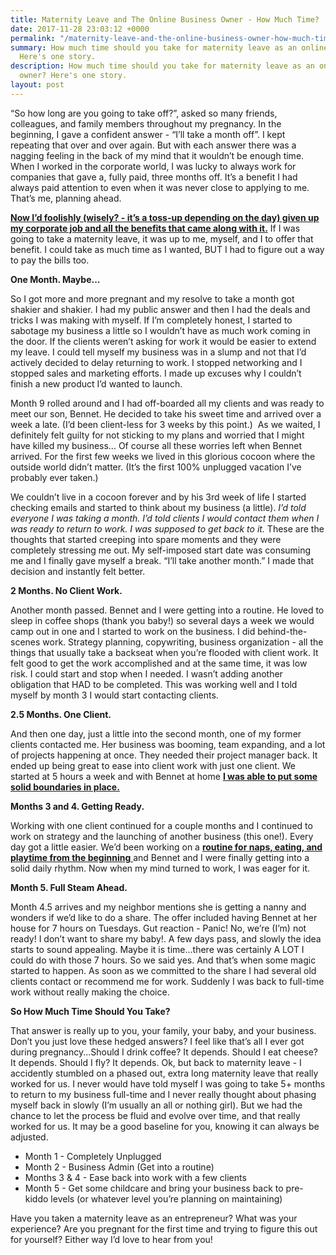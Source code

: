 ```yaml
---
title: Maternity Leave and The Online Business Owner - How Much Time?
date: 2017-11-28 23:03:12 +0000
permalink: "/maternity-leave-and-the-online-business-owner-how-much-time/"
summary: How much time should you take for maternity leave as an online business owner?
  Here's one story.
description: How much time should you take for maternity leave as an online business
  owner? Here's one story.
layout: post
---
```

“So how long are you going to take off?”, asked so many friends, colleagues, and family members throughout my pregnancy. In the beginning, I gave a confident answer - “I’ll take a month off”. I kept repeating that over and over again. But with each answer there was a nagging feeling in the back of my mind that it wouldn’t be enough time. When I worked in the corporate world, I was lucky to always work for companies that gave a, fully paid, three months off. It’s a benefit I had always paid attention to even when it was never close to applying to me. That’s me, planning ahead.

[**Now I’d foolishly (wisely? - it’s a toss-up depending on the day) given up my corporate job and all the benefits that came along with it.**](http://nestingyourbusiness.com/the-siren-call-of-a-corporate-job/ "Nesting Your Business The Siren Call of a Corporate Job") If I was going to take a maternity leave, it was up to me, myself, and I to offer that benefit. I could take as much time as I wanted, BUT I had to figure out a way to pay the bills too.

**One Month. Maybe...**

So I got more and more pregnant and my resolve to take a month got shakier and shakier. I had my public answer and then I had the deals and tricks I was making with myself. If I’m completely honest, I started to sabotage my business a little so I wouldn’t have as much work coming in the door. If the clients weren’t asking for work it would be easier to extend my leave. I could tell myself my business was in a slump and not that I’d actively decided to delay returning to work. I stopped networking and I stopped sales and marketing efforts. I made up excuses why I couldn’t finish a new product I’d wanted to launch.

Month 9 rolled around and I had off-boarded all my clients and was ready to meet our son, Bennet. He decided to take his sweet time and arrived over a week a late. (I’d been client-less for 3 weeks by this point.)  As we waited, I definitely felt guilty for not sticking to my plans and worried that I might have killed my business… Of course all these worries left when Bennet arrived. For the first few weeks we lived in this glorious cocoon where the outside world didn’t matter. (It’s the first 100% unplugged vacation I’ve probably ever taken.)

We couldn’t live in a cocoon forever and by his 3rd week of life I started checking emails and started to think about my business (a little). _I’d told everyone I was taking a month. I’d told clients I would contact them when I was ready to return to work. I was supposed to get back to it._ These are the thoughts that started creeping into spare moments and they were completely stressing me out. My self-imposed start date was consuming me and I finally gave myself a break. “I’ll take another month.” I made that decision and instantly felt better.

**2 Months. No Client Work.**

Another month passed. Bennet and I were getting into a routine. He loved to sleep in coffee shops (thank you baby!) so several days a week we would camp out in one and I started to work on the business. I did behind-the-scenes work. Strategy planning, copywriting, business organization - all the things that usually take a backseat when you’re flooded with client work. It felt good to get the work accomplished and at the same time, it was low risk. I could start and stop when I needed. I wasn’t adding another obligation that HAD to be completed. This was working well and I told myself by month 3 I would start contacting clients.

**2.5 Months. One Client.**

And then one day, just a little into the second month, one of my former clients contacted me. Her business was booming, team expanding, and a lot of projects happening at once. They needed their project manager back. It ended up being great to ease into client work with just one client. We started at 5 hours a week and with Bennet at home [**I was able to put some solid boundaries in place.**](http://nestingyourbusiness.com/working-with-a-baby-at-home-made-me-a-better-business-owner/ "Nesting Your Business Working With a Baby at Home Made Me a Better Business Owner")

**Months 3 and 4. Getting Ready.**

Working with one client continued for a couple months and I continued to work on strategy and the launching of another business (this one!). Every day got a little easier. We’d been working on a [**routine for naps, eating, and playtime from the beginning** ](http://nestingyourbusiness.com/can-you-work-with-a-baby-at-home-with-no-childcare/ "Nesting Your Business Can You Work With a Baby at Home With No Childcare?")and Bennet and I were finally getting into a solid daily rhythm. Now when my mind turned to work, I was eager for it.

**Month 5. Full Steam Ahead.**

Month 4.5 arrives and my neighbor mentions she is getting a nanny and wonders if we’d like to do a share. The offer included having Bennet at her house for 7 hours on Tuesdays. Gut reaction - Panic! No, we’re (I’m) not ready! I don’t want to share my baby!. A few days pass, and slowly the idea starts to sound appealing. Maybe it is time…there was certainly A LOT I could do with those 7 hours. So we said yes. And that’s when some magic started to happen. As soon as we committed to the share I had several old clients contact or recommend me for work. Suddenly I was back to full-time work without really making the choice.

**So How Much Time Should You Take?**

That answer is really up to you, your family, your baby, and your business. Don’t you just love these hedged answers? I feel like that’s all I ever got during pregnancy...Should I drink coffee? It depends. Should I eat cheese? It depends. Should I fly? It depends. Ok, but back to maternity leave - I accidently stumbled on a phased out, extra long maternity leave that really worked for us. I never would have told myself I was going to take 5+ months to return to my business full-time and I never really thought about phasing myself back in slowly (I’m usually an all or nothing girl). But we had the chance to let the process be fluid and evolve over time, and that really worked for us. It may be a good baseline for you, knowing it can always be adjusted.

* Month 1 - Completely Unplugged
* Month 2 - Business Admin (Get into a routine)
* Months 3 & 4 - Ease back into work with a few clients
* Month 5 - Get some childcare and bring your business back to pre-kiddo levels (or whatever level you’re planning on maintaining)

Have you taken a maternity leave as an entrepreneur? What was your experience? Are you pregnant for the first time and trying to figure this out for yourself? Either way I’d love to hear from you!